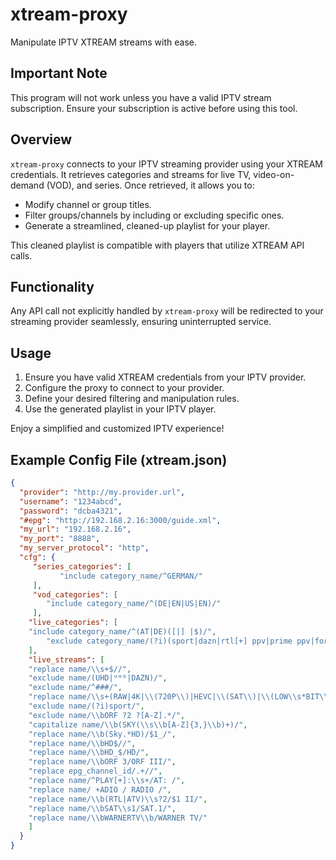 # xtream-proxy

Manipulate IPTV XTREAM streams with ease.

## Important Note
This program will not work unless you have a valid IPTV stream subscription. Ensure your subscription is active before using this tool.

## Overview
`xtream-proxy` connects to your IPTV streaming provider using your XTREAM credentials. It retrieves categories and streams for live TV, video-on-demand (VOD), and series. Once retrieved, it allows you to:

- Modify channel or group titles.
- Filter groups/channels by including or excluding specific ones.
- Generate a streamlined, cleaned-up playlist for your player.

This cleaned playlist is compatible with players that utilize XTREAM API calls.

## Functionality
Any API call not explicitly handled by `xtream-proxy` will be redirected to your streaming provider seamlessly, ensuring uninterrupted service.

## Usage
1. Ensure you have valid XTREAM credentials from your IPTV provider.
2. Configure the proxy to connect to your provider.
3. Define your desired filtering and manipulation rules.
4. Use the generated playlist in your IPTV player.

Enjoy a simplified and customized IPTV experience!

## Example Config File (xtream.json)
```json
{
  "provider": "http://my.provider.url",
  "username": "1234abcd",
  "password": "dcba4321",
  "#epg": "http://192.168.2.16:3000/guide.xml",
  "my_url": "192.168.2.16",
  "my_port": "8888",
  "my_server_protocol": "http",
  "cfg": {
     "series_categories": [
           "include category_name/^GERMAN/"
     ],
     "vod_categories": [
		"include category_name/^(DE|EN|US|EN)/"
     ],
    "live_categories": [
	"include category_name/^(AT|DE)([|] |$)/",
        "exclude category_name/(?i)(sport|dazn|rtl[+] ppv|prime ppv|formula 1 ppv|dyn ppv|discovery[+] ppv|bundesliga)/"
    ],
    "live_streams": [
	"replace name/\\s+$//",
	"exclude name/(UHD|ᵁᴴᴰ|DAZN)/",
	"exclude name/^###/",
	"replace name/\\s+(RAW|4K|\\(720P\\)|HEVC|\\(SAT\\)|\\(LOW\\s*BIT\\))//",
	"exclude name/(?i)sport/",
	"exclude name/\\bORF ?2 ?[A-Z].*/",
	"capitalize name/\\b(SKY(\\s\\b[A-Z]{3,}\\b)+)/",
	"replace name/\\b(Sky.*HD)/$1_/",
	"replace name/\\bHD$//",
	"replace name/\\bHD_$/HD/",
	"replace name/\\bORF 3/ORF III/",
	"replace epg_channel_id/.+//",
	"replace name/^PLAY[+]:\\s+/AT: /",
	"replace name/ +ADIO / RADIO /",
	"replace name/\\b(RTL|ATV)\\s?2/$1 II/",
	"replace name/\\bSAT\\s1/SAT.1/",
	"replace name/\\bWARNERTV\\b/WARNER TV/"
    ]
  }
}
```

